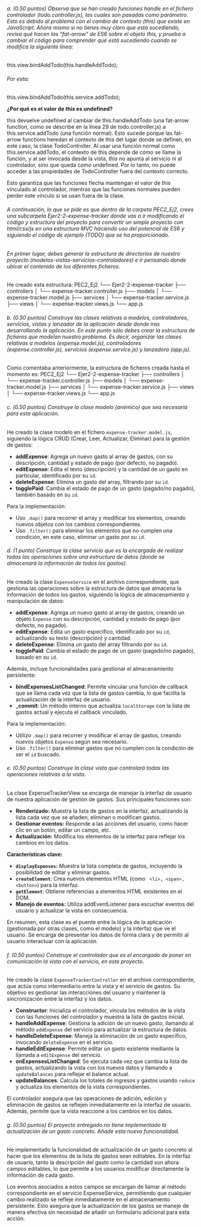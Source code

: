 ###### a. (0.50 puntos) Observa que se han creado funciones handle en el fichero controlador (todo.controller.js), las cuales son pasadas como parámetro. Esto es debido al problema con el cambio de contexto (this) que existe en JavaScript. Ahora mismo si no tienes muy claro que está sucediendo, revisa qué hacen las “fat-arrow” de ES6 sobre el objeto this, y prueba a cambiar el código para comprender qué está sucediendo cuando se modifica la siguiente línea:

this.view.bindAddTodo(this.handleAddTodo);
###### Por esta:
this.view.bindAddTodo(this.service.addTodo);

**¿Por qué es el valor de this es undefined?**

this devuelve undefined al cambiar de this.handleAddTodo (una fat-arrow function, como se describe en la línea 29 de todo.controller.js) a this.service.addTodo (una función normal). Esto sucede porque las fat-arrow functions heredan el contexto de this del lugar donde se definen, en este caso, la clase TodoController. Al usar una función normal como this.service.addTodo, el contexto de this depende de cómo se llame la función, y al ser invocada desde la vista, this no apunta al servicio ni al controlador, sino que queda como undefined. Por lo tanto, no puede acceder a las propiedades de TodoController fuera del contexto correcto.

Esto garantiza que las funciones flecha mantengan el valor de this vinculado al controlador, mientras que las funciones normales pueden perder este vínculo si se usan fuera de la clase.

###### A continuación, lo que se pide es que dentro de la carpeta PEC2_Ej2, crees una subcarpeta Ejer2-2-expense-tracker donde vas a ir modificando el código y estructura del proyecto para convertir un simple proyecto con html/css/js en una estructura MVC haciendo uso del potencial de ES6 y siguiendo el código de ejemplo (TODO) que se ha proporcionado.

###### En primer lugar, debes generar la estructura de directorios de nuestro proyecto (modelos-vistas-servicios-controladores) e ir pensando donde ubicar el contenido de los diferentes ficheros.

He creado esta estructura:
PEC2_Ej2
└── Ejer2-2-expense-tracker
    ├── controllers
    │   └── expense-tracker.controller.js
    ├── models
    │   └── expense-tracker.model.js
    ├── services
    │   └── expense-tracker.service.js
    ├── views
    │   └── expense-tracker.views.js
    └── app.js

###### b. (0.50 puntos) Construye las clases relativas a modelos, controladores, servicios, vistas y lanzador de la aplicación desde donde iras desarrollando la aplicación. En este punto sólo debes crear la estructura de ficheros que modelan nuestro problema. Es decir, organizar las clases relativas a modelos (expense.model.js), controladores (expense.controller.js), servicios (expense.service.js) y lanzadora (app.js).

Como comentaba anteriormente, la estructura de ficheros creada hasta el momento es: 
PEC2_Ej2
└── Ejer2-2-expense-tracker
    ├── controllers
    │   └── expense-tracker.controller.js
    ├── models
    │   └── expense-tracker.model.js
    ├── services
    │   └── expense-tracker.service.js
    ├── views
    │   └── expense-tracker.views.js
    └── app.js


###### c. (0.50 puntos) Construye la clase modelo (anémico) que sea necesaria para esta aplicación.

He creado la clase modelo en el fichero `expense-tracker.model.js`, siguiendo la lógica CRUD (Crear, Leer, Actualizar, Eliminar) para la gestión de gastos:

- **addExpense**: Agrega un nuevo gasto al array de gastos, con su descripción, cantidad y estado de pago (por defecto, no pagado).
- **editExpense**: Edita el texto (descripción) y la cantidad de un gasto en particular, identificado por su `id`.
- **deleteExpense**: Elimina un gasto del array, filtrando por su `id`.
- **togglePaid**: Cambia el estado de pago de un gasto (pagado/no pagado), también basado en su `id`.

Para la implementación:
- Uso `.map()` para recorrer el array y modificar los elementos, creando nuevos objetos con los cambios correspondientes.
- Uso `.filter()` para eliminar los elementos que no cumplen una condición, en este caso, eliminar un gasto por su `id`.


###### d. (1 punto) Construye la clase servicio que es la encargada de realizar todas las operaciones sobre una estructura de datos (donde se almacenará la información de todos los gastos).

He creado la clase  `ExpenseService` en el archivo correspondiente, que gestiona las operaciones sobre la estructura de datos que almacena la información de todos los gastos, siguiendo la lógica de almacenamiento y manipulación de datos:

- **addExpense**: Agrega un nuevo gasto al array de gastos, creando un objeto `Expense` con su descripción, cantidad y estado de pago (por defecto, no pagado).
- **editExpense**: Edita un gasto específico, identificado por su `id`, actualizando su texto (descripción) y cantidad.
- **deleteExpense**: Elimina un gasto del array filtrando por su `id`.
- **togglePaid**: Cambia el estado de pago de un gasto (pagado/no pagado), basado en su `id`.

Además, incluye funcionalidades para gestionar el almacenamiento persistente:

- **bindExpensesListChanged**: Permite vincular una función de callback que se llama cada vez que la lista de gastos cambia, lo que facilita la actualización de la interfaz de usuario.
- **_commit**: Un método interno que actualiza `localStorage` con la lista de gastos actual y ejecuta el callback vinculado.

Para la implementación:

- Utilizo `.map()` para recorrer y modificar el array de gastos, creando nuevos objetos `Expense` según sea necesario.
- Uso `.filter()` para eliminar gastos que no cumplen con la condición de ser el `id` buscado.


###### e. (0.50 puntos) Construye la clase vista que controlará todas las operaciones relativas a la vista.

La clase ExpenseTrackerView se encarga de manejar la interfaz de usuario de nuestra aplicación de gestión de gastos. Sus principales funciones son:
- **Renderizado:**  Muestra la lista de gastos en la interfaz, actualizando la lista cada vez que se añaden, eliminan o modifican gastos.
- **Gestionar eventos:** Responde a las acciones del usuario, como hacer clic en un botón, editar un campo, etc.
- **Actualización:**  Modifica los elementos de la interfaz para reflejar los cambios en los datos.

**Características clave:**

- **`displayExpenses`:**  Muestra la lista completa de gastos, incluyendo la posibilidad de editar y eliminar gastos.
- **`createElement`**: Crea nuevos elementos HTML (como ` <li>, <span>, <button>`) para la interfaz.
- **`getElement`**: Obtiene referencias a elementos HTML existentes en el DOM.
- **Manejo de eventos:**  Utiliza addEventListener para escuchar eventos del usuario y actualizar la vista en consecuencia.

En resumen, esta clase es el puente entre la lógica de la aplicación (gestionada por otras clases, como el modelo) y la interfaz que ve el usuario. Se encarga de presentar los datos de forma clara y de permitir al usuario interactuar con la aplicación.

###### f. (0.50 puntos) Construye el controlador que es el encargado de poner en comunicación la vista con el servicio, en este proyecto.

He creado la clase `ExpenseTrackerController` en el archivo correspondiente, que actúa como intermediario entre la vista y el servicio de gastos. Su objetivo es gestionar las interacciones del usuario y mantener la sincronización entre la interfaz y los datos.

- **Constructor**: Inicializa el controlador, vincula los métodos de la vista con las funciones del controlador y muestra la lista de gastos inicial.
- **handleAddExpense**: Gestiona la adición de un nuevo gasto, llamando al método `addExpense` del servicio para actualizar la estructura de datos.
- **handleDeleteExpense**: Maneja la eliminación de un gasto específico, invocando `deleteExpense` en el servicio.
- **handleEditExpense**: Permite editar un gasto existente mediante la llamada a `editExpense` del servicio.
- **onExpensesListChanged**: Se ejecuta cada vez que cambia la lista de gastos, actualizando la vista con los nuevos datos y llamando a `updateBalances` para reflejar el balance actual.
- **updateBalances**: Calcula los totales de ingresos y gastos usando `reduce` y actualiza los elementos de la vista correspondientes.

El controlador asegura que las operaciones de adición, edición y eliminación de gastos se reflejen inmediatamente en la interfaz de usuario. Además, permite que la vista reaccione a los cambios en los datos.


###### g. (0.50 puntos) El proyecto entregado no tiene implementado la actualización de un gasto concreto. Añade esta nueva funcionalidad.

He implementado la funcionalidad de actualización de un gasto concreto al hacer que los elementos de la lista de gastos sean editables. En la interfaz de usuario, tanto la descripción del gasto como la cantidad son ahora campos editables, lo que permite a los usuarios modificar directamente la información de cada gasto.

Los eventos asociados a estos campos se encargan de llamar al método correspondiente en el servicio ExpenseService, permitiendo que cualquier cambio realizado se refleje inmediatamente en el almacenamiento persistente. Esto asegura que la actualización de los gastos se maneje de manera efectiva sin necesidad de añadir un formulario adicional para esta acción.